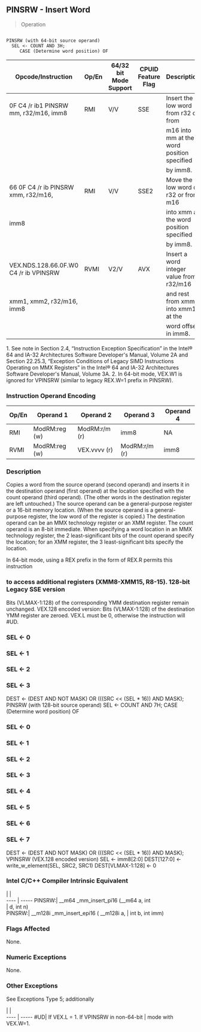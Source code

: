 ## PINSRW - Insert Word

> Operation
``` slim

PINSRW (with 64-bit source operand)
  SEL <- COUNT AND 3H;
     CASE (Determine word position) OF
```

 Opcode/Instruction                   | Op/En| 64/32 bit Mode Support| CPUID Feature Flag| Description                               
 ---  | --- | --- | --- | ---
 0F C4 /r ib1 PINSRW mm, r32/m16, imm8| RMI  | V/V                   | SSE               | Insert the low word from r32 or from      
                                      |      |                       |                   | m16 into mm at the word position specified
                                      |      |                       |                   | by imm8.                                  
 66 0F C4 /r ib PINSRW xmm, r32/m16,  | RMI  | V/V                   | SSE2              | Move the low word of r32 or from m16      
 imm8                                 |      |                       |                   | into xmm at the word position specified   
                                      |      |                       |                   | by imm8.                                  
 VEX.NDS.128.66.0F.W0 C4 /r ib VPINSRW| RVMI | V2/V                  | AVX               | Insert a word integer value from r32/m16  
 xmm1, xmm2, r32/m16, imm8            |      |                       |                   | and rest from xmm2 into xmm1 at the       
                                      |      |                       |                   | word offset in imm8.                      
<aside class="notification">
1. See note in Section 2.4, “Instruction Exception Specification” in
the Intel® 64 and IA-32 Architectures Software Developer's Manual, Volume 2A
and Section 22.25.3, “Exception Conditions of Legacy SIMD Instructions Operating
on MMX Registers” in the Intel® 64 and IA-32 Architectures Software Developer's
Manual, Volume 3A. 2. In 64-bit mode, VEX.W1 is ignored for VPINSRW (similar
to legacy REX.W=1 prefix in PINSRW).
</aside>


### Instruction Operand Encoding
 Op/En| Operand 1    | Operand 2    | Operand 3    | Operand 4
 ---  | --- | --- | --- | ---
 RMI  | ModRM:reg (w)| ModRM:r/m (r)| imm8         | NA       
 RVMI | ModRM:reg (w)| VEX.vvvv (r) | ModRM:r/m (r)| imm8     

### Description
Copies a word from the source operand (second operand) and inserts it in the
destination operand (first operand) at the location specified with the count
operand (third operand). (The other words in the destination register are left
untouched.) The source operand can be a general-purpose register or a 16-bit
memory location. (When the source operand is a general-purpose register, the
low word of the register is copied.) The destination operand can be an MMX technology
register or an XMM register. The count operand is an 8-bit immediate. When specifying
a word location in an MMX technology register, the 2 least-significant bits
of the count operand specify the location; for an XMM register, the 3 least-significant
bits specify the location.

In 64-bit mode, using a REX prefix in the form of REX.R permits this instruction
### to access additional registers (XMM8-XMM15, R8-15). 128-bit Legacy SSE version
Bits (VLMAX-1:128) of the corresponding YMM destination register remain unchanged.
VEX.128 encoded version: Bits (VLMAX-1:128) of the destination YMM register
are zeroed. VEX.L must be 0, otherwise the instruction will #UD.



###        SEL <- 0
###        SEL <- 1
###        SEL <- 2
###        SEL <- 3
  DEST <- (DEST AND NOT MASK) OR (((SRC << (SEL \* 16)) AND MASK);
PINSRW (with 128-bit source operand)
  SEL <- COUNT AND 7H;
     CASE (Determine word position) OF
###        SEL <- 0
###        SEL <- 1
###        SEL <- 2
###        SEL <- 3
###        SEL <- 4
###        SEL <- 5
###        SEL <- 6
###        SEL <- 7
  DEST <- (DEST AND NOT MASK) OR (((SRC << (SEL \* 16)) AND MASK);
VPINSRW (VEX.128 encoded version)
SEL <- imm8[2:0]
DEST[127:0] <- write_w_element(SEL, SRC2, SRC1)
DEST[VLMAX-1:128] <- 0

### Intel C/C++ Compiler Intrinsic Equivalent
   | |  
---- | -----
 PINSRW:| __m64 _mm_insert_pi16 (__m64 a, int  
        | d, int n)                            
 PINSRW:| __m128i _mm_insert_epi16 ( __m128i a,
        | int b, int imm)                      

### Flags Affected
None.


### Numeric Exceptions
None.


### Other Exceptions
See Exceptions Type 5; additionally

   | |  
---- | -----
 #UD| If VEX.L = 1. If VPINSRW in non-64-bit
    | mode with VEX.W=1.                    
